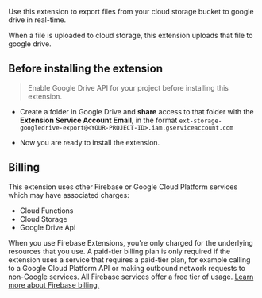 Use this extension to export files from your cloud storage bucket to google drive in real-time.

When a file is uploaded to cloud storage, this extension uploads that file to google drive.

## Before installing the extension

> Enable Google Drive API for your project before installing this extension.

- Create a folder in Google Drive and **share** access to that folder with the **Extension Service Account Email**, in the format `ext-storage-googledrive-export@<YOUR-PROJECT-ID>.iam.gserviceaccount.com`

- Now you are ready to install the extension.

## Billing

This extension uses other Firebase or Google Cloud Platform services which may have associated charges:

- Cloud Functions
- Cloud Storage
- Google Drive Api

When you use Firebase Extensions, you're only charged for the underlying resources that you use. A paid-tier billing plan is only required if the extension uses a service that requires a paid-tier plan, for example calling to a Google Cloud Platform API or making outbound network requests to non-Google services. All Firebase services offer a free tier of usage. [Learn more about Firebase billing.](https://firebase.google.com/pricing)
